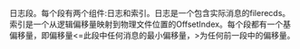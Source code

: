 日志段。每个段有两个组件:日志和索引。日志是一个包含实际消息的filerecds。索引是一个从逻辑偏移量映射到物理文件位置的OffsetIndex。每个段都有一个基偏移量，即偏移量<=此段中任何消息的最小偏移量，>为任何前一段中的偏移量。